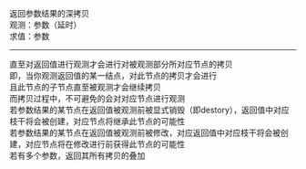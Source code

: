 返回参数结果的深拷贝  
观测：参数（延时）  
求值：参数  

___

直至对返回值进行观测才会进行对被观测部分所对应节点的拷贝  
即，当你观测返回值的某一结点，对此节点的拷贝才会进行  
且此节点的子节点直至被观测才会继续拷贝  
而拷贝过程中，不可避免的会对对应节点进行观测  
若参数结果的某节点在返回值被观测前被显式销毁（即destory），返回值中对应枝干将会被创建，对应节点将继承此节点的可能性  
若参数结果的某节点在返回值被观测前被修改，对应返回值中对应枝干将会被创建，对应节点将在修改进行前获得此节点的可能性  
若有多个参数，返回其所有拷贝的叠加  
